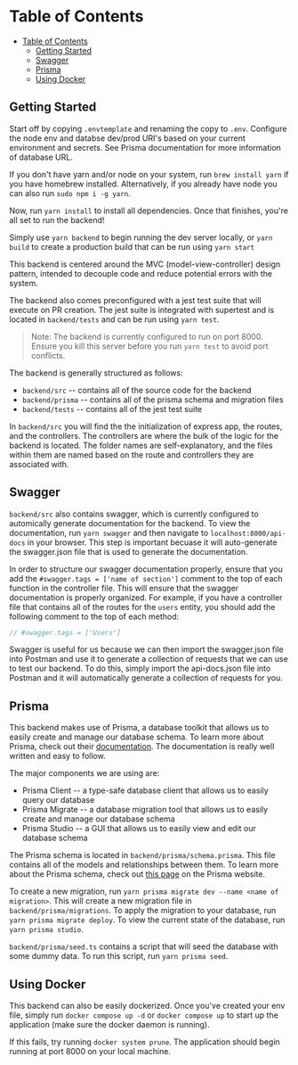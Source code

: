 
# Table of Contents
- [Table of Contents](#table-of-contents)
  - [Getting Started](#getting-started)
  - [Swagger](#swagger)
  - [Prisma](#prisma)
  - [Using Docker](#using-docker)

## Getting Started

Start off by copying `.envtemplate` and renaming the copy to `.env`. Configure the node env and databse dev/prod URI's based on your current environment and secrets. See Prisma documentation for more information of database URL.

If you don't have yarn and/or node on your system, run `brew install yarn` if you have homebrew installed. Alternatively, if you already have node you can also run `sudo npm i -g yarn`.

Now, run `yarn install` to install all dependencies. Once that finishes, you're all set to run the backend!

Simply use `yarn backend` to begin running the dev server locally, or `yarn build` to create a production build that can be run using `yarn start`

This backend is centered around the MVC (model-view-controller) design pattern, intended to decouple code and reduce potential errors with the system.

The backend also comes preconfigured with a jest test suite that will execute on PR creation. The jest suite is integrated with supertest and is located in `backend/tests` and can be run using `yarn test`. 

> Note: The backend is currently configured to run on port 8000. Ensure you kill this server before you run `yarn test` to avoid port conflicts.

The backend is generally structured as follows:
- `backend/src` -- contains all of the source code for the backend
- `backend/prisma` -- contains all of the prisma schema and migration files
- `backend/tests` -- contains all of the jest test suite

In `backend/src` you will find the the initialization of express app, the routes, and the controllers. The controllers are where the bulk of the logic for the backend is located. The folder names are self-explanatory, and the files within them are named based on the route and controllers they are associated with.

## Swagger 

`backend/src` also contains swagger, which is currently configured to automically generate documentation for the backend. To view the documentation, run `yarn swagger` and then navigate to `localhost:8000/api-docs` in your browser. This step is important becuase it will auto-generate the swagger.json file that is used to generate the documentation.

In order to structure our swagger documentation properly, ensure that you add the `#swagger.tags = ['name of section']` comment to the top of each function in the controller file. This will ensure that the swagger documentation is properly organized. For example, if you have a controller file that contains all of the routes for the `users` entity, you should add the following comment to the top of each method:
```js
// #swagger.tags = ['Users']
```
Swagger is useful for us because we can then import the swagger.json file into Postman and use it to generate a collection of requests that we can use to test our backend. To do this, simply import the api-docs.json file into Postman and it will automatically generate a collection of requests for you.

## Prisma
This backend makes use of Prisma, a database toolkit that allows us to easily create and manage our database schema. To learn more about Prisma, check out their <a href="https://www.prisma.io/docs/">documentation</a>. The documentation is really well written and easy to follow.

The major components we are using are: 
- Prisma Client -- a type-safe database client that allows us to easily query our database
- Prisma Migrate -- a database migration tool that allows us to easily create and manage our database schema
- Prisma Studio -- a GUI that allows us to easily view and edit our database schema

The Prisma schema is located in `backend/prisma/schema.prisma`. This file contains all of the models and relationships between them. To learn more about the Prisma schema, check out <a href="https://www.prisma.io/docs/concepts/components/prisma-schema">this page</a> on the Prisma website.

To create a new migration, run `yarn prisma migrate dev --name <name of migration>`. This will create a new migration file in `backend/prisma/migrations`. To apply the migration to your database, run `yarn prisma migrate deploy`. To view the current state of the database, run `yarn prisma studio`.

`backend/prisma/seed.ts` contains a script that will seed the database with some dummy data. To run this script, run `yarn prisma seed`. 


## Using Docker
This backend can also be easily dockerized. Once you've created your env file, simply run `docker compose up -d` or `docker compose up` to start up the application (make sure the docker daemon is running).

If this fails, try running `docker system prune`. The application should begin running at port 8000 on your local machine.
